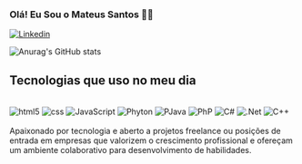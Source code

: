 
### Olá! Eu Sou o Mateus Santos 👋🏾

[![Linkedin](https://img.shields.io/badge/LinkedIn-0077B5?style=for-the-badge&logo=linkedin&logoColor=white)](https://www.linkedin.com/in/mateus-santos-4398812b3/)

![Anurag's GitHub stats](https://github-readme-stats.vercel.app/api?username=MateusSantos100&show_icons=true&theme=radical)

## Tecnologias que uso no meu dia

<div style="display: inline_block"><br/>
  <img aling="center" alt="html5" src= "https://img.shields.io/badge/HTML5-E34F26?style=for-the-badge&logo=html5&logoColor=white"/>
  <img aling="center" alt="css" src= "https://img.shields.io/badge/CSS3-1572B6?style=for-the-badge&logo=css3&logoColor=white"/>
  <img aling="center" alt="JavaScript" src= "https://img.shields.io/badge/JavaScript-F7DF1E?style=for-the-badge&logo=javascript&logoColor=black"/>
  <img aling="center" alt="Phyton" src= "https://img.shields.io/badge/Python-14354C?style=for-the-badge&logo=python&logoColor=white"/>
  <img aling="center" alt="PJava" src= "https://img.shields.io/badge/Java-ED8B00?style=for-the-badge&logo=openjdk&logoColor=white"/>
  <img aling="center" alt="PhP" src= "https://img.shields.io/badge/PHP-777BB4?style=for-the-badge&logo=php&logoColor=white"/>
  <img aling="center" alt="C#" src= "https://img.shields.io/badge/C%23-239120?style=for-the-badge&logo=c-sharp&logoColor=white"/>
  <img aling="center" alt=".Net" src= "https://img.shields.io/badge/.NET-5C2D91?style=for-the-badge&logo=.net&logoColor=white"/>
  <img aling="center" alt="C++" src= "https://img.shields.io/badge/C%2B%2B-00599C?style=for-the-badge&logo=c%2B%2B&logoColor=white"/>
</div><br>
 Apaixonado por tecnologia e aberto a projetos freelance ou posições de entrada em empresas que 
valorizem o crescimento profissional e ofereçam um ambiente colaborativo 
para desenvolvimento de habilidades.
